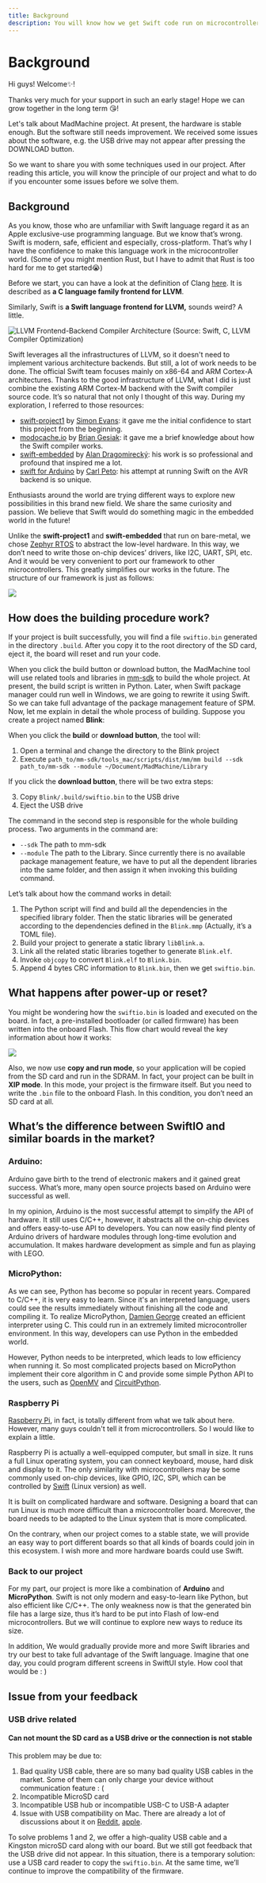```yaml
---
title: Background
description: You will know how we get Swift code run on microcontrollers and how your code is built and downloaded to your board, What's more, you will understand the difference between our boards and others like Arduino, MicroPython, Rasberry Pi.
---
```


# Background

Hi guys! Welcome✨!

Thanks very much for your support in such an early stage! Hope we can grow together in the long term 😘!

Let's talk about MadMachine project. At present, the hardware is stable enough. But the software still needs improvement. We received some issues about the software, e.g. the USB drive may not appear after pressing the DOWNLOAD button.

So we want to share you with some techniques used in our project. After reading this article, you will know the principle of our project and what to do if you encounter some issues before we solve them.

## Background

As you know, those who are unfamiliar with Swift language regard it as an Apple exclusive-use programming language. But we know that’s wrong. Swift is modern, safe, efficient and especially, cross-platform. That’s why I have the confidence to make this language work in the microcontroller world. (Some of you might mention Rust, but I have to admit that Rust is too hard for me to get started😭)

Before we start, you can have a look at the definition of Clang [here](https://clang.llvm.org). It is described as **a C language family frontend for LLVM**.

Similarly, Swift is **a Swift language frontend for LLVM,** sounds weird? A little.

![LLVM Frontend-Backend Compiler Architecture \(Source: Swift, C, LLVM Compiler Optimization\)](img/LLVM.png)

Swift leverages all the infrastructures of LLVM, so it doesn't need to implement various architecture backends. But still, a lot of work needs to be done. The official Swift team focuses mainly on x86-64 and ARM Cortex-A architectures. Thanks to the good infrastructure of LLVM, what I did is just combine the existing ARM Cortex-M backend with the Swift compiler source code. It’s so natural that not only I thought of this way. During my exploration, I referred to those resources:

* [swift-project1](https://github.com/spevans/swift-project1) by [Simon Evans](https://twitter.com/sp_evans): it gave me the initial confidence to start this project from the beginning.
* [modocache.io](https://modocache.io/) by [Brian Gesiak](https://twitter.com/modocache): it gave me a brief knowledge about how the Swift compiler works.
* [swift-embedded](https://github.com/swift-embedded/swift-embedded) by [Alan Dragomirecký](https://twitter.com/aldrago): his work is so professional and profound that inspired me a lot.
* [swift for Arduino](https://www.swiftforarduino.com/) by [Carl Peto](https://twitter.com/carl_the_dev): his attempt at running Swift on the AVR backend is so unique.

Enthusiasts around the world are trying different ways to explore new possibilities in this brand new field. We share the same curiosity and passion. We believe that Swift would do something magic in the embedded world in the future!

Unlike the **swift-project1** and **swift-embedded** that run on bare-metal, we chose [Zephyr RTOS](https://docs.zephyrproject.org/latest/boards/arm/mm_swiftio/doc/index.html) to abstract the low-level hardware. In this way, we don’t need to write those on-chip devices’ drivers, like I2C, UART, SPI, etc. And it would be very convenient to port our framework to other microcontrollers. This greatly simplifies our works in the future. The structure of our framework is just as follows:

![](img/structure.png)

## How does the building procedure work?

If your project is built successfully, you will find a file `swiftio.bin` generated in the directory `.build`. After you copy it to the root directory of the SD card, eject it, the board will reset and run your code.

When you click the build button or download button, the MadMachine tool will use related tools and libraries in [mm-sdk](https://github.com/madmachineio/mm-sdk/releases) to build the whole project. At present, the build script is written in Python. Later, when Swift package manager could run well in Windows, we are going to rewrite it using Swift. So we can take full advantage of the package management feature of SPM. Now, let me explain in detail the whole process of building. Suppose you create a project named **Blink**:

When you click the **build** or **download button**, the tool will:

1. Open a terminal and change the directory to the Blink project
2. Execute `path_to/mm-sdk/tools_mac/scripts/dist/mm/mm build --sdk path_to/mm-sdk --module ~/Document/MadMachine/Library`

If you click the **download button**, there will be two extra steps:

3. Copy `Blink/.build/swiftio.bin` to the USB drive
4. Eject the USB drive

The command in the second step is responsible for the whole building process. Two arguments in the command are:

* `--sdk` The path to mm-sdk
* `--module` The path to the Library. Since currently there is no available package management feature, we have to put all the dependent libraries into the same folder, and then assign it when invoking this building command.

Let’s talk about how the command works in detail:

1. The Python script will find and build all the dependencies in the specified library folder. Then the static libraries will be generated according to the dependencies defined in the `Blink.mmp` (Actually, it’s a TOML file).
2. Build your project to generate a static library `libBlink.a`.
3. Link all the related static libraries together to generate `Blink.elf`.
4. Invoke `objcopy` to convert `Blink.elf` to `Blink.bin`.
5. Append 4 bytes CRC information to `Blink.bin`, then we get `swiftio.bin`.

## What happens after power-up or reset?

You might be wondering how the `swiftio.bin` is loaded and executed on the board. In fact, a pre-installed bootloader (or called firmware) has been written into the onboard Flash. This flow chart would reveal the key information about how it works:

![](img/firmware.png)

Also, we now use **copy and run mode**, so your application will be copied from the SD card and run in the SDRAM. In fact, your project can be built in **XIP mode**. In this mode, your project is the firmware itself. But you need to write the `.bin` file to the onboard Flash. In this condition, you don’t need an SD card at all.

## What’s the difference between SwiftIO and similar boards in the market?



### Arduino:

Arduino gave birth to the trend of electronic makers and it gained great success. What’s more, many open source projects based on Arduino were successful as well.

In my opinion, Arduino is the most successful attempt to simplify the API of hardware. It still uses C/C++, however, it abstracts all the on-chip devices and offers easy-to-use API to developers. You can now easily find plenty of Arduino drivers of hardware modules through long-time evolution and accumulation. It makes hardware development as simple and fun as playing with LEGO.

### MicroPython:

As we can see, Python has become so popular in recent years. Compared to C/C++, it is very easy to learn. Since it's an interpreted language, users could see the results immediately without finishing all the code and compiling it. To realize MicroPython, [Damien George](https://micropython.org/) created an efficient interpreter using C. This could run in an extremely limited microcontroller environment. In this way, developers can use Python in the embedded world.

However, Python needs to be interpreted, which leads to low efficiency when running it. So most complicated projects based on MicroPython implement their core algorithm in C and provide some simple Python API to the users, such as [OpenMV](https://openmv.io/) and [CircuitPython](https://circuitpython.org/).

### Raspberry Pi

[Raspberry Pi](https://www.raspberrypi.org/), in fact, is totally different from what we talk about here. However, many guys couldn't tell it from microcontrollers. So I would like to explain a little.

Raspberry Pi is actually a well-equipped computer, but small in size. It runs a full Linux operating system, you can connect keyboard, mouse, hard disk and display to it. The only similarity with microcontrollers may be some commonly used on-chip devices, like GPIO, I2C, SPI, which can be controlled by [Swift](https://github.com/uraimo/SwiftyGPIO) (Linux version) as well.

It is built on complicated hardware and software. Designing a board that can run Linux is much more difficult than a microcontroller board. Moreover, the board needs to be adapted to the Linux system that is more complicated.

On the contrary, when our project comes to a stable state, we will provide an easy way to port different boards so that all kinds of boards could join in this ecosystem. I wish more and more hardware boards could use Swift.

### Back to our project

For my part, our project is more like a combination of **Arduino** and **MicroPython**. Swift is not only modern and easy-to-learn like Python, but also efficient like C/C++. The only weakness now is that the generated bin file has a large size, thus it’s hard to be put into Flash of low-end microcontrollers. But we will continue to explore new ways to reduce its size.

In addition, We would gradually provide more and more Swift libraries and try our best to take full advantage of the Swift language. Imagine that one day, you could program different screens in SwiftUI style. How cool that would be : )

## Issue from your feedback

### USB drive related

#### Can not mount the SD card as a USB drive or the connection is not stable

This problem may be due to:

1. Bad quality USB cable, there are so many bad quality USB cables in the market. Some of them can only charge your device without communication feature : (
2. Incompatible MicroSD card
3. Incompatible USB hub or incompatible USB-C to USB-A adapter
4. Issue with USB compatibility on Mac. There are already a lot of discussions about it on [Reddit](https://www.reddit.com/r/mac/comments/gp5b1z/usb_20_issues_on_new_macbook_pro_13_2020/), [apple](https://discussions.apple.com/thread/251356598).

To solve problems 1 and 2, we offer a high-quality USB cable and a Kingston microSD card along with our board. But we still got feedback that the USB drive did not appear. In this situation, there is a temporary solution: use a USB card reader to copy the `swiftio.bin`. At the same time, we’ll continue to improve the compatibility of the firmware.

